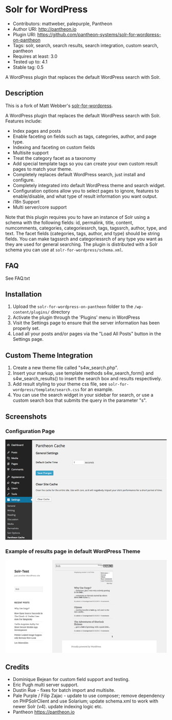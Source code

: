 # Solr for WordPress


 * Contributors: mattweber, palepurple, Pantheon
 * Author URI: http://pantheon.io
 * Plugin URI: https://github.com/pantheon-systems/solr-for-wordpress-on-pantheon
 * Tags: solr, search, search results, search integration, custom search, pantheon  
 * Requires at least: 3.0
 * Tested up to: 4.1
 * Stable tag: 0.5


A WordPress plugin that replaces the default WordPress search with Solr.

## Description
This is a fork of Matt Webber's [solr-for-wordpress](https://github.com/mattweber/solr-for-wordpress). 

A WordPress plugin that replaces the default WordPress search with Solr.  Features include:

 * Index pages and posts
 * Enable faceting on fields such as tags, categories, author, and page type.
 * Indexing and faceting on custom fields
 * Multisite support
 * Treat the category facet as a taxonomy
 * Add special template tags so you can create your own custom result pages to match your theme.
 * Completely replaces default WordPress search, just install and configure.
 * Completely integrated into default WordPress theme and search widget.
 * Configuration options allow you to select pages to ignore, features to enable/disable, and what type of result  information you want output.
 * i18n Support
 * Multi server/core support

Note that this plugin requires you to have an instance of Solr using a schema with the following fields: id, permalink, title, content, numcomments, categories, categoriessrch, tags, tagssrch, author, type, and text.  The facet fields (categories, tags, author, and type) should be string fields.  You can make tagssrch and categoriessrch of any type you want as they are used for general searching.  The plugin is distributed with a Solr schema you can use at `solr-for-wordpress/schema.xml`.

## FAQ 

See FAQ.txt


## Installation

 1. Upload the `solr-for-wordpress-on-pantheon` folder to the `/wp-content/plugins/` directory
 1. Activate the plugin through the 'Plugins' menu in WordPress
 1. Visit the Settings page to ensure that the server information has been properly set.
 1. Load all your posts and/or pages via the "Load All Posts" button in the Settings page.

##  Custom Theme Integration 

 1. Create a new theme file called "s4w_search.php".
 2. Insert your markup, use template methods s4w_search_form() and s4w_search_results() to insert the search box and results respectively.
 3. Add result styling to your theme css file, see `solr-for-wordpress/template/search.css` for an example.
 4. You can use the search widget in your sidebar for search, or use a custom search box that submits the query in the parameter "s".


## Screenshots 

### Configuration Page
 
![Configuration Page](screenshot-1.png?raw=true "Configuration Page")

### Example of results page in default WordPress Theme

![Example of results page in default WP theme](screenshot-2.png?raw=true "Example of results page in default WP theme")


## Credits 

 * Dominique Bejean for custom field support and testing.
 * Eric Pugh multi server support.
 * Dustin Rue - fixes for batch import and multisite.
 * Pale Purple / Filip Zajac - update to use composer; remove dependency on PHPSolrClient and use Solarium; update schema.xml to work with newer Solr (v4). update indexing logic etc.
 * Pantheon https://pantheon.io
